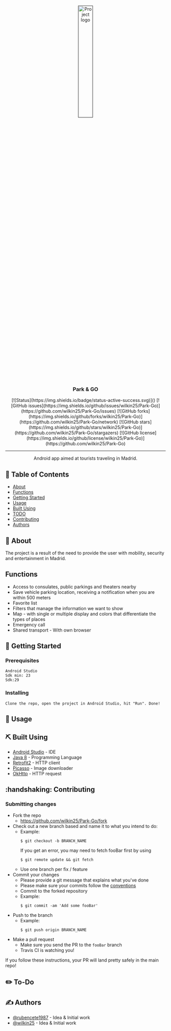 <p align="center">
  <a href="" rel="noopener">
 <img width=30% src="https://i.imgur.com/7bRy61P.png" alt="Project logo"></a>
</p>

<h3 align="center">Park & GO</h3>

<div align="center">
  [![Status](https://img.shields.io/badge/status-active-success.svg)]() 
  [![GitHub issues](https://img.shields.io/github/issues/wilkin25/Park-Go)](https://github.com/wilkin25/Park-Go/issues)
  [![GitHub forks](https://img.shields.io/github/forks/wilkin25/Park-Go)](https://github.com/wilkin25/Park-Go/network)
  [![GitHub stars](https://img.shields.io/github/stars/wilkin25/Park-Go)](https://github.com/wilkin25/Park-Go/stargazers)
  [![GitHub license](https://img.shields.io/github/license/wilkin25/Park-Go)](https://github.com/wilkin25/Park-Go)
</div>

---

<p align="center"> Android app aimed at tourists traveling in Madrid.
    <br> 
</p>

## 📝 Table of Contents
- [About](#about)
- [Functions](#functions)
- [Getting Started](#getting_started)
- [Usage](#usage)
- [Built Using](#built_using)
- [TODO](#todo)
- [Contributing](#contributing)
- [Authors](#authors)

## 🧐 About <a name = "about"></a>
The project is a result of the need to provide the user with mobility, security and entertainment in Madrid.

## Functions  <a name = "functions"></a>
- Access to consulates, public parkings and theaters nearby
- Save vehicle parking location, receiving a notification when you are within 500 meters
- Favorite list
- Filters that manage the information we want to show
- Map - with single or multiple display and colors that differentiate the types of places
- Emergency call
- Shared transport - With own browser


## 🏁 Getting Started <a name = "getting_started"></a>

### Prerequisites

```
Android Studio
Sdk min: 23
Sdk:29
```

### Installing

```
Clone the repo, open the project in Android Studio, hit "Run". Done!
```

## 🎈 Usage <a name="usage"></a>


## ⛏️ Built Using <a name = "built_using"></a>
- [Android Studio](https://developer.android.com/) - IDE
- [Java 8](https://docs.oracle.com/javase/8/docs/api/) - Programming Language
- [Retrofit2](https://square.github.io/retrofit/) - HTTP client 
- [Picasso](https://square.github.io/picasso/) - Image downloader
- [OkHttp](https://square.github.io/okhttp/) - HTTP request

## :handshaking: Contributing <a name = "contributing"></a>

### Submitting changes

- Fork the repo
  - <https://github.com/wilkin25/Park-Go/fork>
- Check out a new branch based and name it to what you intend to do:
  - Example:
    ````
    $ git checkout -b BRANCH_NAME
    ````
    If you get an error, you may need to fetch fooBar first by using
    ````
    $ git remote update && git fetch
    ````
  - Use one branch per fix / feature
- Commit your changes
  - Please provide a git message that explains what you've done
  - Please make sure your commits follow the [conventions](https://gist.github.com/robertpainsi/b632364184e70900af4ab688decf6f53#file-commit-message-guidelines-md)
  - Commit to the forked repository
  - Example:
    ````
    $ git commit -am 'Add some fooBar'
    ````
- Push to the branch
  - Example:
    ````
    $ git push origin BRANCH_NAME
    ````
- Make a pull request
  - Make sure you send the PR to the <code>fooBar</code> branch
  - Travis CI is watching you!

If you follow these instructions, your PR will land pretty safely in the main repo!

## :pencil2: To-Do <a name = "todo"></a>


## ✍️ Authors <a name = "authors"></a>
- [@rubencete1987](https://github.com/rubencete1987) - Idea & Initial work
- [@wilkin25](https://github.com/wilkin25) - Idea & Initial work

